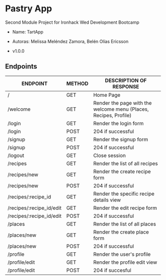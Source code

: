 
# Pastry App

Second Module Project for Ironhack Wed Development Bootcamp

- Name: TartApp

- Autoras: Melissa Meléndez Zamora, Belén Olías Ericsson

- v1.0.0



## Endpoints


| ENDPOINT                  | METHOD |  DESCRIPTION OF RESPONSE                                           |
|---------------------------|--------|--------------------------------------------------------------------|
| /                         | GET    | Home Page                                                          |
| /welcome                  | GET    | Render the page with the welcome menu \(Places, Recipes, Profile\) |
| /login                    | GET    | Render the login form                                              |
| /login                    | POST   | 204 if successful                                                  |
| /signup                   | GET    | Render the signup form                                             |
| /signup                   | POST   | 204 if successful                                                  |
| /logout                   | GET    | Close session                                                      |
| /recipes                  | GET    | Render the list of all recipes                                     |
| /recipes/new              | GET    | Render the create recipe form                                      |
| /recipes/new              | POST   | 204 if successful                                                  |
| /recipes/:recipe\_id      | GET    | Render the specific recipe details view                            |
| /recipes/:recipe\_id/edit | GET    | Render the edit recipe form                                        |
| /recipes/:recipe\_id/edit | POST   | 204 if successful                                                  |
| /places                   | GET    | Render the list of all places                                      |
| /places/new               | GET    | Render the create place form                                       |
| /places/new               | POST   | 204 if successful                                                  |
| /profile                  | GET    | Render the user's profile                                          |
| /profile/edit             | GET    | Render the profile edit view                                       |
| /profile/edit             | POST   | 204 if succesful                                                   |


 
